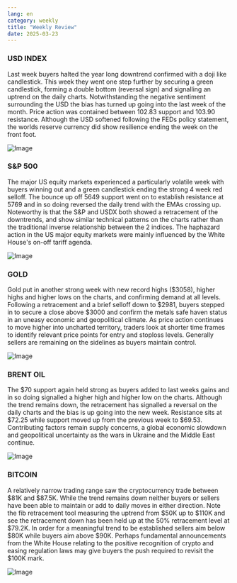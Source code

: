 ```yaml
---
lang: en
category: weekly
title: "Weekly Review"
date: 2025-03-23
---
```


### USD INDEX

Last week buyers halted the year long downtrend confirmed with a doji like candlestick. This week they went one step further by securing a green candlestick, forming a double bottom (reversal sign) and signalling an uptrend on the daily charts. Notwithstanding the negative sentiment surrounding the USD the bias has turned up going into the last week of the month. Price action was contained between 102.83 support and 103.90 resistance. Although the USD softened following the FEDs policy statement, the worlds reserve currency did show resilience ending the week on the front foot.

![Image](https://markleighedu.github.io/img/Mar-2025/23-Mar-2025/usdindex.jpg)

### S&P 500

The major US equity markets experienced a particularly volatile week with buyers winning out and a green candlestick ending the strong 4 week red selloff. The bounce up off 5649 support went on to establish resistance at 5769 and in so doing reversed the daily trend with the EMAs crossing up. Noteworthy is that the S&P and USDX both showed a retracement of the downtrends, and show similar technical patterns on the charts rather than the traditional inverse relationship between the 2 indices. The haphazard action in the US major equity markets were mainly influenced by the White House's on-off tariff agenda.

![Image](https://markleighedu.github.io/img/Mar-2025/23-Mar-2025/sp500.jpg)

### GOLD

Gold put in another strong week with new record highs ($3058), higher highs and higher lows on the charts, and confirming demand at all levels. Following a retracement and a brief selloff down to $2981, buyers stepped in to secure a close above $3000 and confirm the metals safe haven status in an uneasy economic and geopolitical climate. As price action continues to move higher into uncharted territory, traders look at shorter time frames to identify relevant price points for entry and stoploss levels. Generally sellers are remaining on the sidelines as buyers maintain control. 

![Image](https://markleighedu.github.io/img/Mar-2025/23-Mar-2025/gold.jpg)

### BRENT OIL

The $70 support again held strong as buyers added to last weeks gains and in so doing signalled a higher high and higher low on the charts. Although the trend remains down, the retracement has signalled a reversal on the daily charts and the bias is up going into the new week. Resistance sits at $72.25 while support moved up from the previous week to $69.53. Contributing factors remain supply concerns, a global economic slowdown and geopolitical uncertainty as the wars in Ukraine and the Middle East continue.

![Image](https://markleighedu.github.io/img/Mar-2025/23-Mar-2025/brentoil.jpg)

### BITCOIN

A relatively narrow trading range saw the cryptocurrency trade between $81K and $87.5K. While the trend remains down neither buyers or sellers have been able to maintain or add to daily moves in either direction. Note the fib retracement tool measuring the uptrend from $50K up to $110K and see the retracement down has been held up at the 50% retracement level at $79.2K. In order for a meaningful trend to be established sellers aim below $80K while buyers aim above $90K. Perhaps fundamental announcements from the White House relating to the positive recognition of crypto and easing regulation laws may give buyers the push required to revisit the $100K mark.

![Image](https://markleighedu.github.io/img/Mar-2025/23-Mar-2025/bitcoin.jpg)

